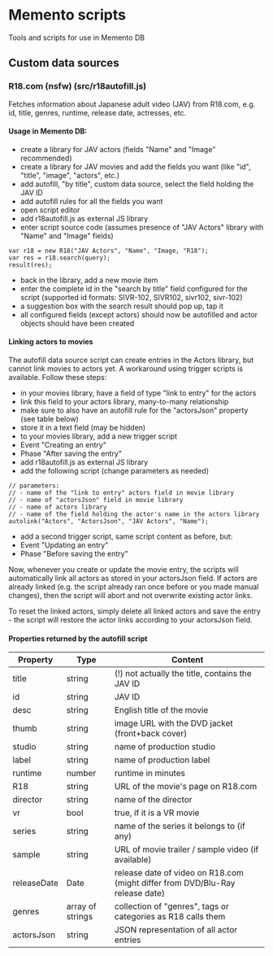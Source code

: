 # Memento scripts
Tools and scripts for use in Memento DB

## Custom data sources

### R18.com (nsfw) (src/r18autofill.js)
Fetches information about Japanese adult video (JAV) from R18.com, e.g. id, title, genres, runtime, release date, actresses, etc.

#### Usage in Memento DB:
- create a library for JAV actors (fields "Name" and "Image" recommended)
- create a library for JAV movies and add the fields you want (like "id", "title", "image", "actors", etc.)
- add autofill, "by title", custom data source, select the field holding the JAV ID
- add autofill rules for all the fields you want
- open script editor
- add r18autofill.js as external JS library 
- enter script source code (assumes presence of "JAV Actors" library with "Name" and "Image" fields)
```
var r18 = new R18("JAV Actors", "Name", "Image, "R18");
var res = r18.search(query);
result(res);
``` 
- back in the library, add a new movie item
- enter the complete id in the "search by title" field configured for the script (supported id formats: SIVR-102, SIVR102, sivr102, sivr-102)
- a suggestion box with the search result should pop up, tap it
- all configured fields (except actors) should now be autofilled and actor objects should have been created

#### Linking actors to movies
The autofill data source script can create entries in the Actors library, but cannot link movies to actors yet. A workaround using trigger scripts is available. Follow these steps:
- in your movies library, have a field of type "link to entry" for the actors
- link this field to your actors library, many-to-many relationship
- make sure to also have an autofill rule for the "actorsJson" property (see table below)
 - store it in a text field (may be hidden)
- to your movies library, add a new trigger script
 - Event "Creating an entry"
 - Phase "After saving the entry"
 - add r18autofill.js as external JS library
 - add the following script (change parameters as needed)
```
// parameters:
// - name of the "link to entry" actors field in movie library
// - name of "actorsJson" field in movie library
// - name of actors library
// - name of the field holding the actor's name in the actors library
autolink("Actors", "ActorsJson", "JAV Actors", "Name");
```
- add a second trigger script, same script content as before, but:
 - Event "Updating an entry"
 - Phase "Before saving the entry"

Now, whenever you create or update the movie entry, the scripts will automatically link all actors as stored in your actorsJson field. If actors are already linked (e.g. the script already ran once before or you made manual changes), then the script will abort and not overwrite existing actor links.

To reset the linked actors, simply delete all linked actors and save the entry - the script will restore the actor links according to your actorsJson field.

#### Properties returned by the autofill script

| Property | Type | Content |
|----------|------|---------|
| title | string | (!) not actually the title, contains the JAV ID |
| id | string | JAV ID |
| desc | string | English title of the movie |
| thumb | string | image URL with the DVD jacket (front+back cover) |
| studio | string | name of production studio |
| label | string | name of production label |
| runtime | number | runtime in minutes |
| R18 | string | URL of the movie's page on R18.com |
| director | string | name of the director |
| vr | bool | true, if it is a VR movie |
| series | string | name of the series it belongs to (if any) |
| sample | string | URL of movie trailer / sample video (if available) |
| releaseDate | Date | release date of video on R18.com (might differ from DVD/Blu-Ray release date) |
| genres | array of strings | collection of "genres", tags or categories as R18 calls them |
| actorsJson | string | JSON representation of all actor entries |
